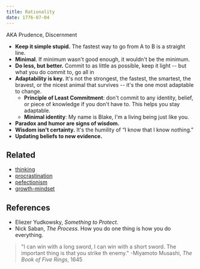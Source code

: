 ```yaml
---
title: Rationality
date: 1776-07-04
---
```

AKA Prudence, Discernment

- **Keep it simple stupid.** The fastest way to go from A to B is a straight line.
- **Minimal**. If minimum wasn't good enough, it wouldn't be the minimum.
- **Do less, but better.** Commit to as little as possible, keep it light -- but what you do commit to, go all in
- **Adaptability is key.** It's not the strongest, the fastest, the smartest, the bravest, or the nicest animal that survives -- it's the one most adaptable to change.
	- **Principle of Least Commitment**: don't commit to any identity, belief, or piece of knowledge if you don't have to. This helps you stay adaptable.
	- **Minimal identity**: My name is Blake, I'm a living being just like you.
- **Paradox and humor are signs of wisdom.**
- **Wisdom isn't certainty.** It's the humility of “I know that I know nothing.”
- **Updating beliefs to new evidence.**

## Related
- [thinking](/thinking)
- [procrastination](/procrastination)
- [pefectionism](/perfectionism)
- [growth-mindset](/growth-mindset)

## References
- Eliezer Yudkowsky, *Something to Protect*. 
- Nick Saban, *The Process*. How you do one thing is how you do everything.

> "I can win with a long sword, I can win with a short sword. The important thing is that you strike th enemy." -Miyamoto Musashi, *The Book of Five Rings*, 1645